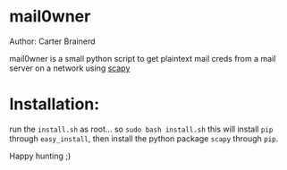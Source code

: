 # mail0wner

Author: Carter Brainerd

mail0wner is a small python script to get plaintext mail creds from a mail server on a network 
using [scapy](http://www.secdev.org/projects/scapy/)

# Installation:

run the `install.sh` as root... so `sudo bash install.sh`
this will install `pip` through `easy_install`, then install the python package `scapy` through `pip`.


 Happy hunting ;)

